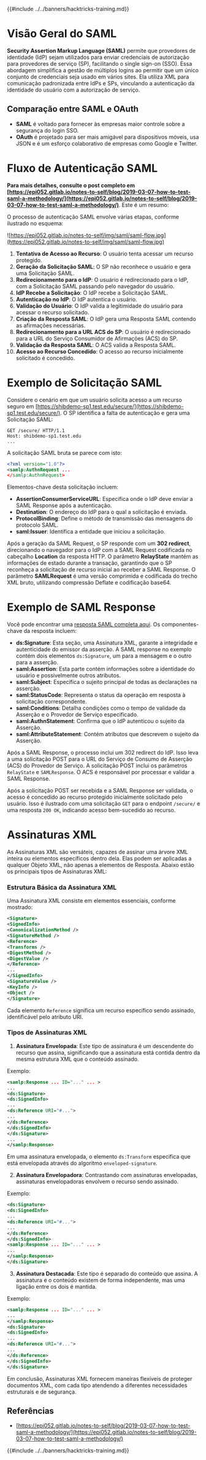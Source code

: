 {{#include ../../banners/hacktricks-training.md}}

# Visão Geral do SAML

**Security Assertion Markup Language (SAML)** permite que provedores de identidade (IdP) sejam utilizados para enviar credenciais de autorização para provedores de serviço (SP), facilitando o single sign-on (SSO). Essa abordagem simplifica a gestão de múltiplos logins ao permitir que um único conjunto de credenciais seja usado em vários sites. Ela utiliza XML para comunicação padronizada entre IdPs e SPs, vinculando a autenticação da identidade do usuário com a autorização de serviço.

## Comparação entre SAML e OAuth

- **SAML** é voltado para fornecer às empresas maior controle sobre a segurança do login SSO.
- **OAuth** é projetado para ser mais amigável para dispositivos móveis, usa JSON e é um esforço colaborativo de empresas como Google e Twitter.

# Fluxo de Autenticação SAML

**Para mais detalhes, consulte o post completo em [https://epi052.gitlab.io/notes-to-self/blog/2019-03-07-how-to-test-saml-a-methodology/](https://epi052.gitlab.io/notes-to-self/blog/2019-03-07-how-to-test-saml-a-methodology/)**. Este é um resumo:

O processo de autenticação SAML envolve várias etapas, conforme ilustrado no esquema:

![https://epi052.gitlab.io/notes-to-self/img/saml/saml-flow.jpg](https://epi052.gitlab.io/notes-to-self/img/saml/saml-flow.jpg)

1. **Tentativa de Acesso ao Recurso**: O usuário tenta acessar um recurso protegido.
2. **Geração da Solicitação SAML**: O SP não reconhece o usuário e gera uma Solicitação SAML.
3. **Redirecionamento para o IdP**: O usuário é redirecionado para o IdP, com a Solicitação SAML passando pelo navegador do usuário.
4. **IdP Recebe a Solicitação**: O IdP recebe a Solicitação SAML.
5. **Autenticação no IdP**: O IdP autentica o usuário.
6. **Validação do Usuário**: O IdP valida a legitimidade do usuário para acessar o recurso solicitado.
7. **Criação da Resposta SAML**: O IdP gera uma Resposta SAML contendo as afirmações necessárias.
8. **Redirecionamento para a URL ACS do SP**: O usuário é redirecionado para a URL do Serviço Consumidor de Afirmações (ACS) do SP.
9. **Validação da Resposta SAML**: O ACS valida a Resposta SAML.
10. **Acesso ao Recurso Concedido**: O acesso ao recurso inicialmente solicitado é concedido.

# Exemplo de Solicitação SAML

Considere o cenário em que um usuário solicita acesso a um recurso seguro em [https://shibdemo-sp1.test.edu/secure/](https://shibdemo-sp1.test.edu/secure/). O SP identifica a falta de autenticação e gera uma Solicitação SAML:
```
GET /secure/ HTTP/1.1
Host: shibdemo-sp1.test.edu
...
```
A solicitação SAML bruta se parece com isto:
```xml
<?xml version="1.0"?>
<samlp:AuthnRequest ...
</samlp:AuthnRequest>
```
Elementos-chave desta solicitação incluem:

- **AssertionConsumerServiceURL**: Especifica onde o IdP deve enviar a SAML Response após a autenticação.
- **Destination**: O endereço do IdP para o qual a solicitação é enviada.
- **ProtocolBinding**: Define o método de transmissão das mensagens do protocolo SAML.
- **saml:Issuer**: Identifica a entidade que iniciou a solicitação.

Após a geração da SAML Request, o SP responde com um **302 redirect**, direcionando o navegador para o IdP com a SAML Request codificada no cabeçalho **Location** da resposta HTTP. O parâmetro **RelayState** mantém as informações de estado durante a transação, garantindo que o SP reconheça a solicitação de recurso inicial ao receber a SAML Response. O parâmetro **SAMLRequest** é uma versão comprimida e codificada do trecho XML bruto, utilizando compressão Deflate e codificação base64.

# Exemplo de SAML Response

Você pode encontrar uma [resposta SAML completa aqui](https://epi052.gitlab.io/notes-to-self/blog/2019-03-07-how-to-test-saml-a-methodology/). Os componentes-chave da resposta incluem:

- **ds:Signature**: Esta seção, uma Assinatura XML, garante a integridade e autenticidade do emissor da asserção. A SAML response no exemplo contém dois elementos `ds:Signature`, um para a mensagem e o outro para a asserção.
- **saml:Assertion**: Esta parte contém informações sobre a identidade do usuário e possivelmente outros atributos.
- **saml:Subject**: Especifica o sujeito principal de todas as declarações na asserção.
- **saml:StatusCode**: Representa o status da operação em resposta à solicitação correspondente.
- **saml:Conditions**: Detalha condições como o tempo de validade da Asserção e o Provedor de Serviço especificado.
- **saml:AuthnStatement**: Confirma que o IdP autenticou o sujeito da Asserção.
- **saml:AttributeStatement**: Contém atributos que descrevem o sujeito da Asserção.

Após a SAML Response, o processo inclui um 302 redirect do IdP. Isso leva a uma solicitação POST para o URL do Serviço de Consumo de Asserção (ACS) do Provedor de Serviço. A solicitação POST inclui os parâmetros `RelayState` e `SAMLResponse`. O ACS é responsável por processar e validar a SAML Response.

Após a solicitação POST ser recebida e a SAML Response ser validada, o acesso é concedido ao recurso protegido inicialmente solicitado pelo usuário. Isso é ilustrado com uma solicitação `GET` para o endpoint `/secure/` e uma resposta `200 OK`, indicando acesso bem-sucedido ao recurso.

# Assinaturas XML

As Assinaturas XML são versáteis, capazes de assinar uma árvore XML inteira ou elementos específicos dentro dela. Elas podem ser aplicadas a qualquer Objeto XML, não apenas a elementos de Resposta. Abaixo estão os principais tipos de Assinaturas XML:

### Estrutura Básica da Assinatura XML

Uma Assinatura XML consiste em elementos essenciais, conforme mostrado:
```xml
<Signature>
<SignedInfo>
<CanonicalizationMethod />
<SignatureMethod />
<Reference>
<Transforms />
<DigestMethod />
<DigestValue />
</Reference>
...
</SignedInfo>
<SignatureValue />
<KeyInfo />
<Object />
</Signature>
```
Cada elemento `Reference` significa um recurso específico sendo assinado, identificável pelo atributo URI.

### Tipos de Assinaturas XML

1. **Assinatura Envelopada**: Este tipo de assinatura é um descendente do recurso que assina, significando que a assinatura está contida dentro da mesma estrutura XML que o conteúdo assinado.

Exemplo:

```xml
<samlp:Response ... ID="..." ... >
...
<ds:Signature>
<ds:SignedInfo>
...
<ds:Reference URI="#...">
...
</ds:Reference>
</ds:SignedInfo>
</ds:Signature>
...
</samlp:Response>
```

Em uma assinatura envelopada, o elemento `ds:Transform` especifica que está envelopada através do algoritmo `enveloped-signature`.

2. **Assinatura Envelopadora**: Contrastando com assinaturas envelopadas, assinaturas envelopadoras envolvem o recurso sendo assinado.

Exemplo:

```xml
<ds:Signature>
<ds:SignedInfo>
...
<ds:Reference URI="#...">
...
</ds:Reference>
</ds:SignedInfo>
<samlp:Response ... ID="..." ... >
...
</samlp:Response>
</ds:Signature>
```

3. **Assinatura Destacada**: Este tipo é separado do conteúdo que assina. A assinatura e o conteúdo existem de forma independente, mas uma ligação entre os dois é mantida.

Exemplo:

```xml
<samlp:Response ... ID="..." ... >
...
</samlp:Response>
<ds:Signature>
<ds:SignedInfo>
...
<ds:Reference URI="#...">
...
</ds:Reference>
</ds:SignedInfo>
</ds:Signature>
```

Em conclusão, Assinaturas XML fornecem maneiras flexíveis de proteger documentos XML, com cada tipo atendendo a diferentes necessidades estruturais e de segurança.

## Referências

- [https://epi052.gitlab.io/notes-to-self/blog/2019-03-07-how-to-test-saml-a-methodology/](https://epi052.gitlab.io/notes-to-self/blog/2019-03-07-how-to-test-saml-a-methodology/)

{{#include ../../banners/hacktricks-training.md}}
